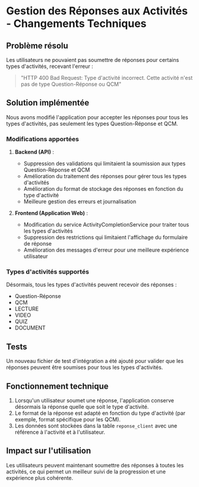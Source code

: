 # Gestion des Réponses aux Activités - Changements Techniques

## Problème résolu

Les utilisateurs ne pouvaient pas soumettre de réponses pour certains types d'activités, recevant l'erreur :
> "HTTP 400 Bad Request: Type d'activité incorrect. Cette activité n'est pas de type Question-Réponse ou QCM"

## Solution implémentée

Nous avons modifié l'application pour accepter les réponses pour tous les types d'activités, pas seulement les types Question-Réponse et QCM.

### Modifications apportées

1. **Backend (API)** :
   - Suppression des validations qui limitaient la soumission aux types Question-Réponse et QCM
   - Amélioration du traitement des réponses pour gérer tous les types d'activités
   - Amélioration du format de stockage des réponses en fonction du type d'activité
   - Meilleure gestion des erreurs et journalisation

2. **Frontend (Application Web)** :
   - Modification du service ActivityCompletionService pour traiter tous les types d'activités
   - Suppression des restrictions qui limitaient l'affichage du formulaire de réponse
   - Amélioration des messages d'erreur pour une meilleure expérience utilisateur

### Types d'activités supportés

Désormais, tous les types d'activités peuvent recevoir des réponses :
- Question-Réponse
- QCM
- LECTURE
- VIDEO
- QUIZ
- DOCUMENT

## Tests

Un nouveau fichier de test d'intégration a été ajouté pour valider que les réponses peuvent être soumises pour tous les types d'activités.

## Fonctionnement technique

1. Lorsqu'un utilisateur soumet une réponse, l'application conserve désormais la réponse quelle que soit le type d'activité.
2. Le format de la réponse est adapté en fonction du type d'activité (par exemple, format spécifique pour les QCM).
3. Les données sont stockées dans la table `reponse_client` avec une référence à l'activité et à l'utilisateur.

## Impact sur l'utilisation

Les utilisateurs peuvent maintenant soumettre des réponses à toutes les activités, ce qui permet un meilleur suivi de la progression et une expérience plus cohérente.
